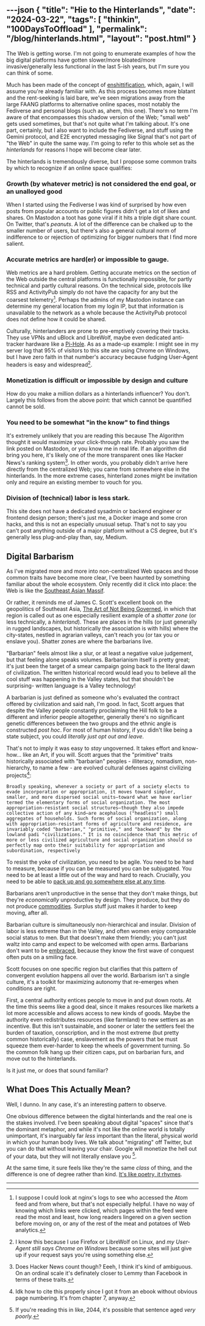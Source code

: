 ---json
{
    "title": "Hie to the Hinterlands",
    "date": "2024-03-22",
    "tags": [
        "thinkin",
        "100DaysToOffload"
    ],
    "permalink": "/blog/hinterlands.html",
    "layout": "post.html"
}
---



The Web is getting worse. I'm not going to enumerate examples of how the big digital platforms have gotten slower/more bloated/more invasive/generally less functional in the last 5-ish years, but I'm sure you can think of some. 

Much has been made of the concept of [enshittification](https://en.wikipedia.org/wiki/Enshittification), which, again, I will assume you're already familiar with. As this process becomes more blatant and the rent-seeking is laid bare, we've seen migrations away from the large FAANG platforms to alternative online spaces, most notably the Fediverse and personal blogs (such as, ahem, this one). There's no term I'm aware of that encompasses this shadow version of the Web; "small web" gets used sometimes, but that's not quite what I'm talking about. It's one part, certainly, but I also want to include the Fediverse, and stuff using the Gemini protocol, and E2E encrypted messaging like Signal that's not part of "the Web" in quite the same way. I'm going to refer to this whole set as the *hinterlands* for reasons I hope will become clear later. 
 
 The hinterlands is tremendously diverse, but I propose some common traits by which to recognize if an online space qualifies:
 
 
### Growth (by whatever metric) is not considered the end goal, or an unalloyed good
When I started using the Fediverse I was kind of surprised by how even posts from popular accounts or public figures didn't get a lot of likes and shares. On Mastodon a toot has gone viral if it hits a triple digit share count. On Twitter, that's *peanuts*. A lot of the difference can be chalked up to the smaller number of users, but there's also a general cultural norm of indifference to or rejection of optimizing for bigger numbers that I find more salient.


### Accurate metrics are hard(er) or impossible to gauge.
Web metrics are a hard problem. Getting accurate metrics on the section of the Web outside the central platforms is functionally impossible, for partly technical and partly cultural reasons. On the technical side, protocols like RSS and ActivityPub simply do not have the capacity for any but the coarsest telemetry[^1]. Perhaps the admins of my Mastodon instance can determine my general location from my login IP, but that information is unavailable to the network as a whole because the ActivityPub protocol does not define how it could be shared. 

Culturally, hinterlanders are prone to pre-emptively covering their tracks. They use VPNs and uBlock and LibreWolf,  maybe even dedicated anti-tracker hardware like a [Pi-Hole](https://pi-hole.net/). As as a made-up example: I might see in my server log that 95% of visitors to this site are using Chrome on Windows, but I have zero faith in that number's accuracy because fudging User-Agent headers is easy and widespread[^2]. 


### Monetization is difficult or impossible by design and culture
How do you make a million dollars as a hinterlands influencer? You don't. Largely this follows from the above point: that which cannot be quantified cannot be sold. 

### You need to be somewhat "in the know" to find things
It's extremely unlikely that you are reading this because The Algorithm thought it would maximize your click-through rate. Probably you saw the link posted on Mastodon, or you know me in real life. If an algorithm did bring you here, it's likely one of the more transparent ones like Hacker News's ranking system[^3]. In other words, you probably didn't arrive here directly from the centralized Web; you came from somewhere else in the hinterlands. In the more extreme cases, hinterland zones might be invitation only and require an existing member to vouch for you.

### Division of (technical) labor is less stark. 
This site does not have a dedicated sysadmin or backend engineer or frontend design person; there's just me, a Docker image and some cron hacks, and this is not an especially unusual setup. That's not to say you can't post anything outside of a major platform without a CS degree, but it's generally less plug-and-play than, say, Medium. 

## Digital Barbarism

As I've migrated more and more into non-centralized Web spaces and those common traits have become more clear, I've been haunted by something familiar about the whole ecosystem. Only recently did it click into place: the Web is like the [Southeast Asian Massif](https://en.wikipedia.org/wiki/Southeast_Asian_Massif).

Or rather, it reminds me of James C. Scott's excellent book on the geopolitics of Southeast Asia, [The Art of Not Being Governed](https://en.wikipedia.org/wiki/The_Art_of_Not_Being_Governed), in which that region is called out as one especially resilient example of a *shatter zone* (or less technically, a *hinterland*). These are places in the hills (or just generally in rugged landscapes, but historically the association is with hills) where the city-states, nestled in agrarian valleys, can't reach you (or tax you or enslave you). Shatter zones are where the barbarians live.

"Barbarian" feels almost like a slur, or at least a negative value judgement, but that feeling alone speaks volumes. Barbarianism itself is pretty great; it's just been the target of a smear campaign going back to the literal dawn of civilization. The written historical record would lead you to believe all the cool stuff was happening in the Valley states, but that shouldn't be surprising- written language is a Valley technology!  

A barbarian is just defined as someone who's evaluated the contract offered by civilization and said nah, I'm good.  In fact, Scott argues that despite the Valley people constantly proclaiming the Hill folk to be a different and inferior people altogether, generally there's no significant genetic differences between the two groups and the ethnic angle is constructed *post hoc*. For most of human history, if you didn't like being a state subject, you could *literally just opt out and leave*.


That's not to imply it was easy to *stay* ungoverned. It takes effort and know-how... like an Art, if you will. Scott argues that the "primitive" traits historically associated with "barbarian" peoples - illiteracy, nomadism, non-hierarchy, to name a few - are evolved cultural defenses against civilizing projects[^4]: 

    Broadly speaking, whenever a society or part of a society elects to evade incorporation or appropriation, it moves toward simpler, smaller, and more dispersed social units—toward what we have earlier termed the elementary forms of social organization. The most appropriation-resistant social structures—though they also impede collective action of any kind—are acephalous ("headless") small aggregates of households. Such forms of social organization, along with appropriation-resistant forms of agriculture and residence, are invariably coded "barbarian," "primitive," and "backward" by the lowland padi "civilizations." It is no coincidence that this metric of more or less civilized agriculture and social organization should so perfectly map onto their suitability for appropriation and subordination, respectively 


To resist the yoke of civilization, you need to be agile. You need to be hard to measure, because if you can be measured you can be subjugated. You need to be at least a little out of the way and hard to reach. Crucially, you need to be able to [pack up and go somewhere else at any time](https://en.wikipedia.org/wiki/Self-hosting_(web_services)).

Barbarians aren't unproductive in the sense that they don't make things, but they're *economically* unproductive by design. They produce, but they do not produce [commodities](https://www.metafilter.com/95152/Userdriven-discontent#3256046). Surplus stuff just makes it harder to keep moving, after all.

Barbarian culture is simultaneously non-hierarchical and insular. Division of labor is less extreme than in the Valley, and often women enjoy comparable social status to men. But that doesn't make them friendly; you can't just waltz into camp and expect to be welcomed with open arms. Barbarians don't want to be [embraced](https://en.wikipedia.org/wiki/Embrace,_extend,_and_extinguish), because they know the first wave of conquest often puts on a smiling face.

Scott focuses on one specific region but clarifies that this pattern of convergent evolution happens all over the world. Barbarism isn't a single culture, it's a toolkit for maximizing autonomy that re-emerges when conditions are right. 

First, a central authority entices people to move in and put down roots. At the time this seems like a good deal, since it makes resources like markets a lot more accessible and allows access to new kinds of goods. Maybe the authority even redistributes resources (like farmland) to new settlers as an incentive. But this isn't sustainable, and sooner or later the settlers feel the burden of taxation, conscription, and in the most extreme (but pretty common historically) case, enslavement as the powers that be must squeeze them ever-harder to keep the wheels of government turning. So the common folk hang up their citizen caps, put on barbarian furs, and move out to the hinterlands.

Is it just me, or does that sound familiar?


## What Does This Actually Mean?
Well, I dunno. In any case, it's an interesting pattern to observe. 

One obvious difference between the digital hinterlands and the real one is the stakes involved. I've been speaking about digital "spaces" since that's the dominant metaphor, and while it's not like the online world is totally unimportant, it's inarguably far *less* important than the literal, physical world in which your human body lives. We talk about "migrating" off Twitter, but you can do that without leaving your chair.  Google will monetize the hell out of your data, but they will not literally enslave you [^5]. 

At the same time, it sure feels like they're the same *class* of thing, and the difference is one of degree rather than kind.  [It's like poetry, it rhymes](https://www.youtube.com/watch?v=yFqFLo_bYq0).




---
[^1]: I suppose I could look at nginx's logs to see who accessed the Atom feed and from where, but that's not especially helpful. I have no way of knowing which links were clicked, which pages within the feed were read the most and least, how long readers lingered on a given section before moving on, or any of the rest of the meat and potatoes of Web analytics.


[^2]: I know this because I use Firefox or LibreWolf on Linux, and *my User-Agent still says Chrome on Windows* because some sites will just give up if your request says you're using something else.


[^3]: Does Hacker News count though? Eeeh, I think it's kind of ambiguous. On an ordinal scale it's definately closer to Lemmy than Facebook in terms of these traits.

[^4]: Idk how to cite this properly since I got it from an ebook without obvious page numbering. It's from chapter 7, anyway.


[^5]: If you're reading this in like, 2044, it's possible that sentence aged *very poorly.*

